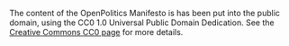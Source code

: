 The content of the OpenPolitics Manifesto is has been put into the public domain, using the CC0 1.0 Universal Public Domain Dedication.  See the [Creative Commons CC0 page](http://creativecommons.org/publicdomain/zero/1.0/) for more details.